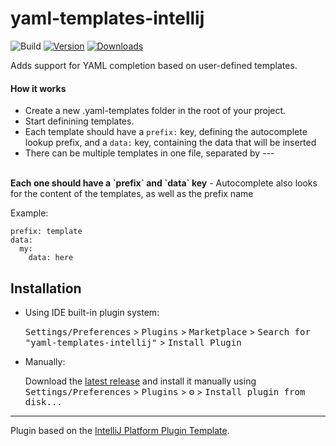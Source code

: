 # yaml-templates-intellij

![Build](https://github.com/vlad-tura/yaml-templates-intellij/workflows/Build/badge.svg)
[![Version](https://img.shields.io/jetbrains/plugin/v/com.github.vladtura.yamltemplatesintellij.svg)](https://plugins.jetbrains.com/plugin/com.github.vladtura.yamltemplatesintellij)
[![Downloads](https://img.shields.io/jetbrains/plugin/d/com.github.vladtura.yamltemplatesintellij.svg)](https://plugins.jetbrains.com/plugin/com.github.vladtura.yamltemplatesintellij)

<!-- Plugin description -->
Adds support for YAML completion based on user-defined templates.

#### How it works
- Create a new .yaml-templates folder in the root of your project.
- Start definining templates. 
- Each template should have a `prefix:` key, defining the autocomplete lookup prefix,
and a `data:` key, containing the data that will be inserted
- There can be multiple templates in one file, separated by ---
<br>
<b>Each one should have a `prefix` and `data` key</b>
- Autocomplete also looks for the content of the templates, as well as the prefix name

Example:
```
prefix: template
data:
  my:
    data: here
```
<!-- Plugin description end -->


## Installation

- Using IDE built-in plugin system:
  
  <kbd>Settings/Preferences</kbd> > <kbd>Plugins</kbd> > <kbd>Marketplace</kbd> > <kbd>Search for "yaml-templates-intellij"</kbd> >
  <kbd>Install Plugin</kbd>
  
- Manually:

  Download the [latest release](https://github.com/vlad-tura/yaml-templates-intellij/releases/latest) and install it manually using
  <kbd>Settings/Preferences</kbd> > <kbd>Plugins</kbd> > <kbd>⚙️</kbd> > <kbd>Install plugin from disk...</kbd>


---
Plugin based on the [IntelliJ Platform Plugin Template][template].

[template]: https://github.com/JetBrains/intellij-platform-plugin-template
